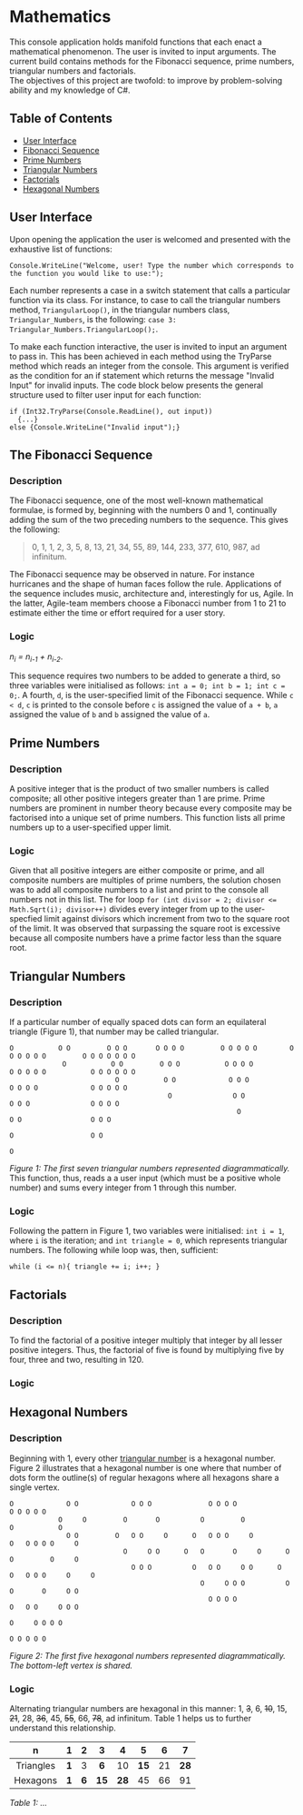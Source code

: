 # Mathematics
This console application holds manifold functions that each enact a mathematical phenomenon. The user is invited to input arguments. The current build contains methods for the Fibonacci sequence, prime numbers, triangular numbers and factorials.  
The objectives of this project are twofold: to improve by problem-solving ability and my knowledge of C#.

## Table of Contents
- [User Interface](#user-interface)
- [Fibonacci Sequence](#the-fibonacci-sequence)  
- [Prime Numbers](#prime-numbers)  
- [Triangular Numbers](#triangular-numbers)  
- [Factorials](#factorials)
- [Hexagonal Numbers](#hexagonal-numbers)  

## User Interface
Upon opening the application the user is welcomed and presented with the exhaustive list of functions:

    Console.WriteLine("Welcome, user! Type the number which corresponds to the function you would like to use:");
Each number represents a case in a switch statement that calls a particular function via its class. For instance, to case to call the triangular numbers method, `TriangularLoop()`, in the triangular numbers class, `Triangular_Numbers`, is the following: `case 3: Triangular_Numbers.TriangularLoop();`.

To make each function interactive, the user is invited to input an argument to pass in. This has been achieved in each method using the TryParse method which reads an integer from the console. This argument is verified as the condition for an if statement which returns the message "Invalid Input" for invalid inputs. The code block below presents the general structure used to filter user input for each function:

    if (Int32.TryParse(Console.ReadLine(), out input))  
      {...}  
    else {Console.WriteLine("Invalid input");}  
## The Fibonacci Sequence
### Description
The Fibonacci sequence, one of the most well-known mathematical formulae, is formed by, beginning with the numbers 0 and 1, continually adding the sum of the two preceding numbers to the sequence. This gives the following: 
> 0, 1, 1, 2, 3, 5, 8, 13, 21, 34, 55, 89, 144, 233, 377, 610, 987, ad infinitum.

The Fibonacci sequence may be observed in nature. For instance hurricanes and the shape of human faces follow the rule. Applications of the sequence includes music, architecture and, interestingly for us, Agile. In the latter, Agile-team members choose a Fibonacci number from 1 to 21 to estimate either the time or effort required for a user story. 
### Logic
*n<sub>i</sub> = n<sub>i-1</sub> + n<sub>i-2</sub>*.

This sequence requires two numbers to be added to generate a third, so three variables were initialised as follows: `int a = 0; int b = 1; int c = 0;`. A fourth, `d`, is the user-specified limit of the Fibonacci sequence. While `c < d`, `c` is printed to the console before `c` is assigned the value of `a + b`, `a` assigned the value of `b` and `b` assigned the value of `a`.
## Prime Numbers
### Description
A positive integer that is the product of two smaller numbers is called composite; all other positive integers greater than 1 are prime. Prime numbers are prominent in number theory because every composite may be factorised into a unique set of prime numbers. This function lists all prime numbers up to a user-specified upper limit.
### Logic
Given that all positive integers are either composite or prime, and all composite numbers are multiples of prime numbers, the solution chosen was to add all composite numbers to a list and print to the console all numbers not in this list. The for loop `for (int divisor = 2; divisor <= Math.Sqrt(i); divisor++)` divides every integer from up to the user-specfied limit against divisors which increment from two to the square root of the limit. It was observed that surpassing the square root is excessive because all composite numbers have a prime factor less than the square root.
## Triangular Numbers
### Description
If a particular number of equally spaced dots can form an equilateral triangle (Figure 1), that number may be called triangular.

    O           O O         O O O       O O O O         O O O O O        O O O O O O         O O O O O O O
                 O           O O         O O O           O O O O          O O O O O           O O O O O O
                              O           O O             O O O            O O O O             O O O O O
                                           O               O O              O O O               O O O O
                                                            O                O O                 O O O
                                                                              O                   O O
                                                                                                   O
*Figure 1: The first seven triangular numbers represented diagrammatically.*  
This function, thus, reads a a user input (which must be a positive whole number) and sums every integer from 1 through this number.
### Logic
Following the pattern in Figure 1, two variables were initialised: `int i = 1`, where `i` is the iteration; and `int triangle = 0`, which represents triangular numbers. The following while loop was, then, sufficient: 

    while (i <= n){ triangle += i; i++; }
## Factorials
### Description
To find the factorial of a positive integer multiply that integer by all lesser positive integers. Thus, the factorial of five is found by multiplying five by four, three and two, resulting in 120.
### Logic
## Hexagonal Numbers
### Description
Beginning with 1, every other [triangular number](#triangular-numbers) is a hexagonal number. Figure 2 illustrates that a hexagonal number is one where that number of dots form the outline(s) of regular hexagons where all hexagons share a single vertex.

    O             O O             O O O              O O O O                  O O O O O
                O     O         O       O          O         O              O           O
                  O O         O   O O     O      O   O O O     O          O   O O O O     O
                                O     O O      O   O       O     O      O   O         O     O
                                  O O O          O   O O     O O      O   O   O O O     O     O
                                                   O     O O O          O   O       O     O O
                                                     O O O O              O   O O     O O O
                                                                            O     O O O O
                                                                              O O O O O
*Figure 2: The first five hexagonal numbers represented diagrammatically. The bottom-left vertex is shared.*
### Logic
Alternating triangular numbers are hexagonal in this manner: 1, ~~3~~, 6, ~~10~~, 15, ~~21~~, 28, ~~36~~, 45, ~~55~~, 66, ~~78~~, ad infinitum. Table 1 helps us to further understand this relationship.

|n              |1              |2              |3              |4              |5              |6              |7              |
|:-------------:|:-------------:|:-------------:|:-------------:|:-------------:|:-------------:|:-------------:|:-------------:|
|Triangles      |**1**          |3              |**6**          |10             |**15**         |21             |**28**         |
|Hexagons       |**1**          |**6**          |**15**         |**28**         |45             |66             |91             |

*Table 1: ...*
